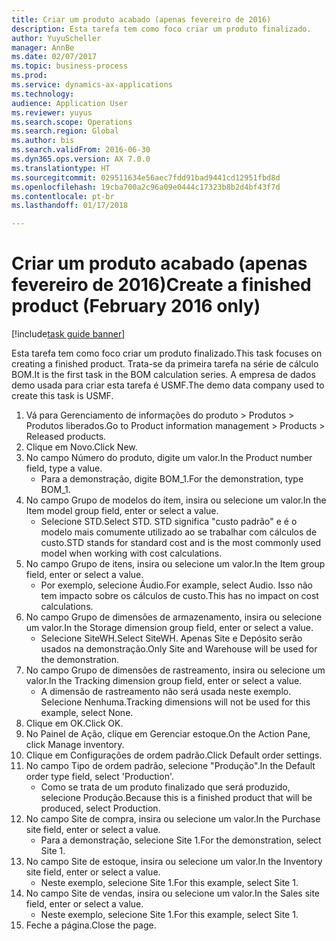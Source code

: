 ```yaml
--- 
title: Criar um produto acabado (apenas fevereiro de 2016)
description: Esta tarefa tem como foco criar um produto finalizado.
author: YuyuScheller
manager: AnnBe
ms.date: 02/07/2017
ms.topic: business-process
ms.prod: 
ms.service: dynamics-ax-applications
ms.technology: 
audience: Application User
ms.reviewer: yuyus
ms.search.scope: Operations
ms.search.region: Global
ms.author: bis
ms.search.validFrom: 2016-06-30
ms.dyn365.ops.version: AX 7.0.0
ms.translationtype: HT
ms.sourcegitcommit: 029511634e56aec7fdd91bad9441cd12951fbd8d
ms.openlocfilehash: 19cba700a2c96a09e0444c17323b8b2d4bf43f7d
ms.contentlocale: pt-br
ms.lasthandoff: 01/17/2018

---
```

# <a name="create-a-finished-product-february-2016-only"></a><span data-ttu-id="c059c-103">Criar um produto acabado (apenas fevereiro de 2016)</span><span class="sxs-lookup"><span data-stu-id="c059c-103">Create a finished product (February 2016 only)</span></span>

[!include[task guide banner](../../includes/task-guide-banner.md)]

<span data-ttu-id="c059c-104">Esta tarefa tem como foco criar um produto finalizado.</span><span class="sxs-lookup"><span data-stu-id="c059c-104">This task focuses on creating a finished product.</span></span> <span data-ttu-id="c059c-105">Trata-se da primeira tarefa na série de cálculo BOM.</span><span class="sxs-lookup"><span data-stu-id="c059c-105">It is the first task in the BOM calculation series.</span></span> <span data-ttu-id="c059c-106">A empresa de dados demo usada para criar esta tarefa é USMF.</span><span class="sxs-lookup"><span data-stu-id="c059c-106">The demo data company used to create this task is USMF.</span></span>

1. <span data-ttu-id="c059c-107">Vá para Gerenciamento de informações do produto > Produtos > Produtos liberados.</span><span class="sxs-lookup"><span data-stu-id="c059c-107">Go to Product information management > Products > Released products.</span></span>
2. <span data-ttu-id="c059c-108">Clique em Novo.</span><span class="sxs-lookup"><span data-stu-id="c059c-108">Click New.</span></span>
3. <span data-ttu-id="c059c-109">No campo Número do produto, digite um valor.</span><span class="sxs-lookup"><span data-stu-id="c059c-109">In the Product number field, type a value.</span></span>
    * <span data-ttu-id="c059c-110">Para a demonstração, digite BOM_1.</span><span class="sxs-lookup"><span data-stu-id="c059c-110">For the demonstration, type BOM_1.</span></span>  
4. <span data-ttu-id="c059c-111">No campo Grupo de modelos do item, insira ou selecione um valor.</span><span class="sxs-lookup"><span data-stu-id="c059c-111">In the Item model group field, enter or select a value.</span></span>
    * <span data-ttu-id="c059c-112">Selecione STD.</span><span class="sxs-lookup"><span data-stu-id="c059c-112">Select STD.</span></span> <span data-ttu-id="c059c-113">STD significa "custo padrão" e é o modelo mais comumente utilizado ao se trabalhar com cálculos de custo.</span><span class="sxs-lookup"><span data-stu-id="c059c-113">STD stands for standard cost and is the most commonly used model when working with cost calculations.</span></span>  
5. <span data-ttu-id="c059c-114">No campo Grupo de itens, insira ou selecione um valor.</span><span class="sxs-lookup"><span data-stu-id="c059c-114">In the Item group field, enter or select a value.</span></span>
    * <span data-ttu-id="c059c-115">Por exemplo, selecione Áudio.</span><span class="sxs-lookup"><span data-stu-id="c059c-115">For example, select Audio.</span></span> <span data-ttu-id="c059c-116">Isso não tem impacto sobre os cálculos de custo.</span><span class="sxs-lookup"><span data-stu-id="c059c-116">This has no impact on cost calculations.</span></span>  
6. <span data-ttu-id="c059c-117">No campo Grupo de dimensões de armazenamento, insira ou selecione um valor.</span><span class="sxs-lookup"><span data-stu-id="c059c-117">In the Storage dimension group field, enter or select a value.</span></span>
    * <span data-ttu-id="c059c-118">Selecione SiteWH.</span><span class="sxs-lookup"><span data-stu-id="c059c-118">Select SiteWH.</span></span> <span data-ttu-id="c059c-119">Apenas Site e Depósito serão usados na demonstração.</span><span class="sxs-lookup"><span data-stu-id="c059c-119">Only Site and Warehouse will be used for the demonstration.</span></span>  
7. <span data-ttu-id="c059c-120">No campo Grupo de dimensões de rastreamento, insira ou selecione um valor.</span><span class="sxs-lookup"><span data-stu-id="c059c-120">In the Tracking dimension group field, enter or select a value.</span></span>
    * <span data-ttu-id="c059c-121">A dimensão de rastreamento não será usada neste exemplo. Selecione Nenhuma.</span><span class="sxs-lookup"><span data-stu-id="c059c-121">Tracking dimensions will not be used for this example, select None.</span></span>  
8. <span data-ttu-id="c059c-122">Clique em OK.</span><span class="sxs-lookup"><span data-stu-id="c059c-122">Click OK.</span></span>
9. <span data-ttu-id="c059c-123">No Painel de Ação, clique em Gerenciar estoque.</span><span class="sxs-lookup"><span data-stu-id="c059c-123">On the Action Pane, click Manage inventory.</span></span>
10. <span data-ttu-id="c059c-124">Clique em Configurações de ordem padrão.</span><span class="sxs-lookup"><span data-stu-id="c059c-124">Click Default order settings.</span></span>
11. <span data-ttu-id="c059c-125">No campo Tipo de ordem padrão, selecione "Produção".</span><span class="sxs-lookup"><span data-stu-id="c059c-125">In the Default order type field, select 'Production'.</span></span>
    * <span data-ttu-id="c059c-126">Como se trata de um produto finalizado que será produzido, selecione Produção.</span><span class="sxs-lookup"><span data-stu-id="c059c-126">Because this is a finished product that will be produced, select Production.</span></span>  
12. <span data-ttu-id="c059c-127">No campo Site de compra, insira ou selecione um valor.</span><span class="sxs-lookup"><span data-stu-id="c059c-127">In the Purchase site field, enter or select a value.</span></span>
    * <span data-ttu-id="c059c-128">Para a demonstração, selecione Site 1.</span><span class="sxs-lookup"><span data-stu-id="c059c-128">For the demonstration, select Site 1.</span></span>  
13. <span data-ttu-id="c059c-129">No campo Site de estoque, insira ou selecione um valor.</span><span class="sxs-lookup"><span data-stu-id="c059c-129">In the Inventory site field, enter or select a value.</span></span>
    * <span data-ttu-id="c059c-130">Neste exemplo, selecione Site 1.</span><span class="sxs-lookup"><span data-stu-id="c059c-130">For this example, select Site 1.</span></span>  
14. <span data-ttu-id="c059c-131">No campo Site de vendas, insira ou selecione um valor.</span><span class="sxs-lookup"><span data-stu-id="c059c-131">In the Sales site field, enter or select a value.</span></span>
    * <span data-ttu-id="c059c-132">Neste exemplo, selecione Site 1.</span><span class="sxs-lookup"><span data-stu-id="c059c-132">For this example, select Site 1.</span></span>  
15. <span data-ttu-id="c059c-133">Feche a página.</span><span class="sxs-lookup"><span data-stu-id="c059c-133">Close the page.</span></span>


